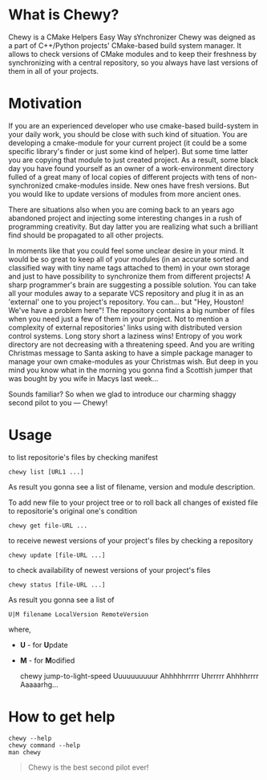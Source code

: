 What is Chewy?
==============

Chewy is a CMake Helpers Easy Way sYnchronizer
Chewy was deigned as a part of C++/Python projects' CMake-based build system manager.
It allows to check versions of CMake modules and to keep their freshness by synchronizing
with a central repository, so you always have last versions of them in all of your projects.

Motivation
==========
If you are an experienced developer who use cmake-based build-system in your daily work, you should
be close with such kind of situation. You are developing a cmake-module for your current project (it
could be a some specific library's finder or just some kind of helper). But some time latter you are
copying that module to just created project. As a result, some black day you have found yourself as
an owner of a work-environment directory fulled of a great many of local copies of different projects
with tens of non-synchronized cmake-modules inside. New ones have fresh versions. But you would like
to update versions of modules from more ancient ones.

There are situations also when you are coming back to an years ago abandoned project and injecting
some interesting changes in a rush of programming creativity. But day latter you are realizing what
such a brilliant find should be propagated to all other projects.

In moments like that you could feel some unclear desire in your mind. It would be so great to keep
all of your modules (in an accurate sorted and classified way with tiny name tags attached to them)
in your own storage and just to have possibility to synchronize them from different projects!
A sharp programmer's brain are suggesting a possible solution. You can take all your modules away to
a separate VCS repository and plug it in as an 'external' one to you project's repository. You can…
but "Hey, Houston! We've have a problem here"! The repository contains a big number of files when you
need just a few of them in your project. Not to mention a complexity of external repositories' links
using with distributed version control systems. Long story short a laziness wins! Entropy of you
work directory are not decreasing with a threatening speed. And you are writing Christmas message to
Santa asking to have a simple package manager to manage your own cmake-modules as your Christmas
wish. But deep in you mind you know what in the morning you gonna find a Scottish jumper that was
bought by you wife in Macys last week…

Sounds familiar? So when we glad to introduce our charming shaggy second pilot to you — Chewy!


Usage
=====
to list repositorie's files by checking manifest

    chewy list [URL1 ...]

As result you gonna see a list of filename, version and module description.


To add new file to your project tree or to roll back all changes of existed file to repositorie's
original one's condition

    chewy get file-URL ...


to receive newest versions of your project's files by checking a repository

    chewy update [file-URL ...]


to check availability of newest versions of your project's files

    chewy status [file-URL ...]

As result you gonna see a list of

    U|M filename LocalVersion RemoteVersion


where,
 - **U** - for **U**pdate
 - **M** - for **M**odified


    chewy jump-to-light-speed
      Uuuuuuuuuur Ahhhhhrrrrr
      Uhrrrrr Ahhhhrrrr
      Aaaaarhg...


How to get help
===============
    chewy --help
    chewy command --help
    man chewy


>Chewy is the best second pilot ever!
